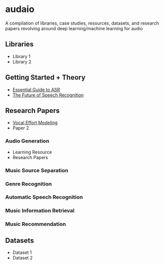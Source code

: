 # audaio
A compilation of libraries, case studies, resources, datasets, and research papers revolving around deep learning/machine learning for audio

## Libraries
- Library 1
- Library 2

## Getting Started + Theory
- [Essential Guide to ASR](https://developer.nvidia.com/blog/essential-guide-to-automatic-speech-recognition-technology/)
- [The Future of Speech Recognition](https://thegradient.pub/the-future-of-speech-recognition/)

## Research Papers
- [Vocal Effort Modeling](https://machinelearning.apple.com/research/vocal-effort-modeling)
- Paper 2
### Audio Generation
* Learning Resource
* Research Papers
### Music Source Separation
### Genre Recognition
### Automatic Speech Recognition
### Music Information Retrieval
### Music Recommendation

## Datasets
- Dataset 1
- Dataset 2
